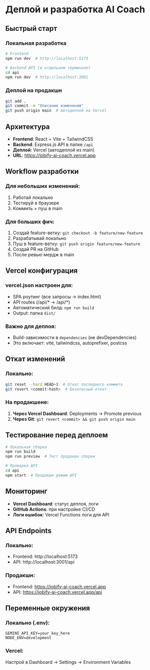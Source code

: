 # Деплой и разработка AI Coach

## Быстрый старт

### Локальная разработка
```bash
# Frontend
npm run dev  # http://localhost:5173

# Backend API (в отдельном терминале)
cd api
npm run dev  # http://localhost:3001
```

### Деплой на продакшн
```bash
git add .
git commit -m "Описание изменений"
git push origin main  # Автодеплой на Vercel
```

## Архитектура

- **Frontend**: React + Vite + TailwindCSS
- **Backend**: Express.js API в папке `/api`
- **Деплой**: Vercel (автодеплой из main)
- **URL**: https://jobify-ai-coach.vercel.app

## Workflow разработки

### Для небольших изменений:
1. Работай локально
2. Тестируй в браузере
3. Коммить + пуш в main

### Для больших фич:
1. Создай feature-ветку: `git checkout -b feature/new-feature`
2. Разрабатывай локально
3. Пуш в feature-ветку: `git push origin feature/new-feature`
4. Создай PR на GitHub
5. После ревью мердж в main

## Vercel конфигурация

### vercel.json настроен для:
- SPA роутинг (все запросы → index.html)
- API routes (/api/* → /api/*)
- Автоматический билд: `npm run build`
- Output: папка `dist/`

### Важно для деплоя:
- Build-зависимости в `dependencies` (не devDependencies)
- Это включает: vite, tailwindcss, autoprefixer, postcss

## Откат изменений

### Локально:
```bash
git reset --hard HEAD~1  # Откат последнего коммита
git revert <commit-hash>  # Безопасный откат
```

### На продакшене:
1. **Через Vercel Dashboard**: Deployments → Promote previous
2. **Через Git**: `git revert <commit> && git push origin main`

## Тестирование перед деплоем

```bash
# Локальная сборка
npm run build
npm run preview  # Тест продакшн сборки

# Проверка API
cd api
npm start  # Продакшн режим API
```

## Мониторинг

- **Vercel Dashboard**: статус деплоя, логи
- **GitHub Actions**: при настройке CI/CD
- **Логи ошибок**: Vercel Functions логи для API

## API Endpoints

### Локально:
- Frontend: http://localhost:5173
- API: http://localhost:3001/api

### Продакшн:
- Frontend: https://jobify-ai-coach.vercel.app
- API: https://jobify-ai-coach.vercel.app/api

## Переменные окружения

### Локально (.env):
```
GEMINI_API_KEY=your_key_here
NODE_ENV=development
```

### Vercel:
Настрой в Dashboard → Settings → Environment Variables
